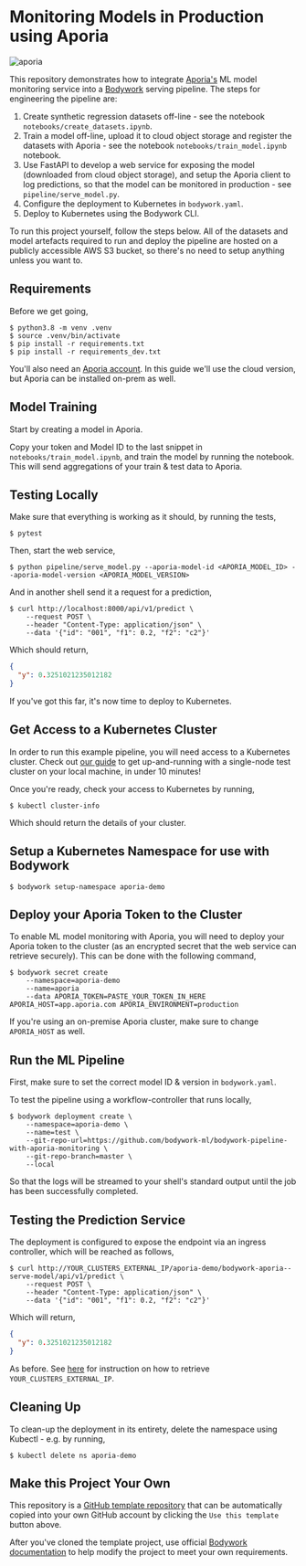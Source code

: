 # Monitoring Models in Production using Aporia

![aporia](https://bodywork-media.s3.eu-west-2.amazonaws.com/bodywork-aporia-lifecycle.png)

This repository demonstrates how to integrate [Aporia's](https://www.aporia.com) ML model monitoring service into a [Bodywork](https://www.bodyworkml.com) serving pipeline. The steps for engineering the pipeline are:

1. Create synthetic regression datasets off-line - see the notebook `notebooks/create_datasets.ipynb`.
2. Train a model off-line, upload it to cloud object storage and register the datasets with Aporia - see the notebook `notebooks/train_model.ipynb` notebook.
3. Use FastAPI to develop a web service for exposing the model (downloaded from cloud object storage), and setup the Aporia client to log predictions, so that the model can be monitored in production - see `pipeline/serve_model.py`.
4. Configure the deployment to Kubernetes in `bodywork.yaml`.
5. Deploy to Kubernetes using the Bodywork CLI.

To run this project yourself, follow the steps below. All of the datasets and model artefacts required to run and deploy the pipeline are hosted on a publicly accessible AWS S3 bucket, so there's no need to setup anything unless you want to.

## Requirements

Before we get going,

```text
$ python3.8 -m venv .venv
$ source .venv/bin/activate
$ pip install -r requirements.txt
$ pip install -r requirements_dev.txt
```

You'll also need an [Aporia account](https://app.aporia.com/models?mode=signup). In this guide we'll use the cloud version, but Aporia can be installed on-prem as well.

## Model Training

Start by creating a model in Aporia. 

Copy your token and Model ID to the last snippet in `notebooks/train_model.ipynb`, and train the model by running the notebook. This will send aggregations of your train & test data to Aporia.

## Testing Locally

Make sure that everything is working as it should, by running the tests,

```text
$ pytest
```

Then, start the web service,

```text
$ python pipeline/serve_model.py --aporia-model-id <APORIA_MODEL_ID> --aporia-model-version <APORIA_MODEL_VERSION>
```

And in another shell send it a request for a prediction,

```text
$ curl http://localhost:8000/api/v1/predict \
    --request POST \
    --header "Content-Type: application/json" \
    --data '{"id": "001", "f1": 0.2, "f2": "c2"}'
```

Which should return,

```json
{
  "y": 0.3251021235012182
}
```

If you've got this far, it's now time to deploy to Kubernetes.

## Get Access to a Kubernetes Cluster

In order to run this example pipeline, you will need access to a Kubernetes cluster. Check out [our guide](https://bodywork.readthedocs.io/en/latest/kubernetes/#getting-started-with-kubernetes) to get up-and-running with a single-node test cluster on your local machine, in under 10 minutes!

Once you're ready, check your access to Kubernetes by running,

```text
$ kubectl cluster-info
```

Which should return the details of your cluster.

## Setup a Kubernetes Namespace for use with Bodywork

```text
$ bodywork setup-namespace aporia-demo
```

## Deploy your Aporia Token to the Cluster

To enable ML model monitoring with Aporia, you will need to deploy your Aporia token to the cluster (as an encrypted secret that the web service can retrieve securely). This can be done with the following command,

```text
$ bodywork secret create
    --namespace=aporia-demo
    --name=aporia
    --data APORIA_TOKEN=PASTE_YOUR_TOKEN_IN_HERE APORIA_HOST=app.aporia.com APORIA_ENVIRONMENT=production
```

If you're using an on-premise Aporia cluster, make sure to change `APORIA_HOST` as well.

## Run the ML Pipeline

First, make sure to set the correct model ID & version in `bodywork.yaml`.

To test the pipeline using a workflow-controller that runs locally,

```text
$ bodywork deployment create \
    --namespace=aporia-demo \
    --name=test \
    --git-repo-url=https://github.com/bodywork-ml/bodywork-pipeline-with-aporia-monitoring \
    --git-repo-branch=master \
    --local
```

So that the logs will be streamed to your shell's standard output until the job has been successfully completed.

## Testing the Prediction Service

The deployment is configured to expose the endpoint via an ingress controller, which will be reached as follows,

```text
$ curl http://YOUR_CLUSTERS_EXTERNAL_IP/aporia-demo/bodywork-aporia--serve-model/api/v1/predict \
    --request POST \
    --header "Content-Type: application/json" \
    --data '{"id": "001", "f1": 0.2, "f2": "c2"}'
```

Which will return,

```json
{
  "y": 0.3251021235012182
}
```

As before. See [here](https://bodywork.readthedocs.io/en/latest/kubernetes/#connecting-to-the-cluster) for instruction on how to retrieve `YOUR_CLUSTERS_EXTERNAL_IP`.

## Cleaning Up

To clean-up the deployment in its entirety, delete the namespace using Kubectl - e.g. by running,

```shell
$ kubectl delete ns aporia-demo
```

## Make this Project Your Own

This repository is a [GitHub template repository](https://docs.github.com/en/free-pro-team@latest/github/creating-cloning-and-archiving-repositories/creating-a-repository-from-a-template) that can be automatically copied into your own GitHub account by clicking the `Use this template` button above.

After you've cloned the template project, use official [Bodywork documentation](https://bodywork.readthedocs.io/en/latest/) to help modify the project to meet your own requirements.
